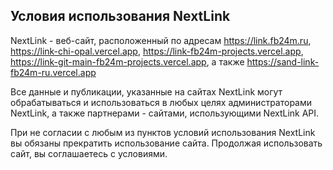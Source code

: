 ## Условия использования NextLink

NextLink - веб-сайт, расположенный по адресам https://link.fb24m.ru, https://link-chi-opal.vercel.app, https://link-fb24m-projects.vercel.app, https://link-git-main-fb24m-projects.vercel.app, а также https://sand-link-fb24m-ru.vercel.app

Все данные и публикации, указанные на сайтах NextLink могут обрабатываться и использоваться в любых целях администраторами NextLink, а также партнерами - сайтами, использующими NextLink API.

При не согласии с любым из пунктов условий использования NextLink вы обязаны прекратить использование сайта. Продолжая использовать сайт, вы соглашаетесь с условиями.
